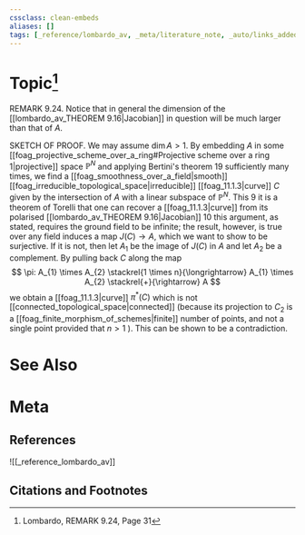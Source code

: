 ```yaml
---
cssclass: clean-embeds
aliases: []
tags: [_reference/lombardo_av, _meta/literature_note, _auto/links_added, _meta/proof, _meta/TODO/change_title, _meta/remark]
---
```

# Topic[^1]
REMARK 9.24. Notice that in general the dimension of the [[lombardo_av_THEOREM 9.16|Jacobian]] in question will be much larger than that of $A$.

SKETCH OF PROOF. We may assume $\operatorname{dim} A>1 .$ By embedding $A$ in some [[foag_projective_scheme_over_a_ring#Projective scheme over a ring 1|projective]] space $\mathbb{P}^{N}$ and applying Bertini's theorem 19 sufficiently many times, we find a [[foag_smoothness_over_a_field|smooth]] [[foag_irreducible_topological_space|irreducible]] [[foag_11.1.3|curve]] $C$ given by the intersection of $A$ with a linear subspace of $\mathbb{P}^{N}$. This
9 it is a theorem of Torelli that one can recover a [[foag_11.1.3|curve]] from its polarised [[lombardo_av_THEOREM 9.16|Jacobian]] 10 this argument, as stated, requires the ground field to be infinite; the result, however, is true over any field induces a map $J(C) \rightarrow A$, which we want to show to be surjective. If it is not, then let $A_{1}$ be the image of $J(C)$ in $A$ and let $A_{2}$ be a complement. By pulling back $C$ along the map
$$
\pi: A_{1} \times A_{2} \stackrel{1 \times n}{\longrightarrow} A_{1} \times A_{2} \stackrel{+}{\rightarrow} A
$$
we obtain a [[foag_11.1.3|curve]] $\pi^{*}(C)$ which is not [[connected_topological_space|connected]] (because its projection to $C_{2}$ is a [[foag_finite_morphism_of_schemes|finite]] number of points, and not a single point provided that $n>1$ ). This can be shown to be a contradiction.

# See Also

# Meta
## References
![[_reference_lombardo_av]]

## Citations and Footnotes
[^1]: Lombardo, REMARK 9.24, Page 31
